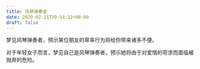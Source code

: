 ```yaml
---
title: 风琴弹奏者
date: 2020-02-15T20:54:12+08:00
draft: false
---
```


梦见风琴弹奏者，预示某位朋友的草率行为将给你带来诸多不便。

对于年轻女子而言，梦见自己是风琴弹奏者，预示她将由于对爱情的苛求而面临被抛弃的危险。

